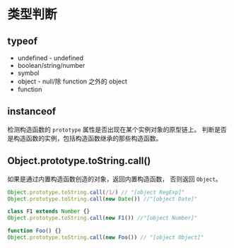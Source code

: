 # 类型判断

## typeof

- undefined - undefined
- boolean/string/number
- symbol
- object - null/除 function 之外的 object
- function

## instanceof

检测构造函数的 `prototype` 属性是否出现在某个实例对象的原型链上。
判断是否是构造函数的实例，包括构造函数继承的那些构造函数。

## Object.prototype.toString.call()

如果是通过内置构造函数创造的对象，返回内置构造函数，
否则返回 `Object`。

```js
Object.prototype.toString.call(/1/) // "[object RegExp]"
Object.prototype.toString.call(new Date()) //"[object Date]"

class F1 extends Number {}
Object.prototype.toString.call(new F1()) //"[object Number]"

function Foo() {}
Object.prototype.toString.call(new Foo()) // "[object Object]"
```
